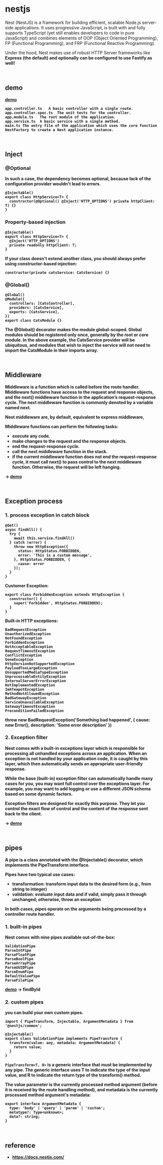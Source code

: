 # nestjs
Nest (NestJS) is a framework for building efficient, scalable Node.js server-side applications. 
It uses progressive JavaScript, is built with and fully supports TypeScript (yet still enables developers to code in pure JavaScript) 
and combines elements of OOP (Object Oriented Programming), FP (Functional Programming), and FRP (Functional Reactive Programming).

Under the hood, Nest makes use of robust HTTP Server frameworks like <strong>Express<strong> (the default) 
and optionally can be configured to use <strong>Fastify<strong> as well!

<br>

## demo
[demo](./nest-demo)
```
app.controller.ts	A basic controller with a single route.
app.controller.spec.ts	The unit tests for the controller.
app.module.ts	The root module of the application.
app.service.ts	A basic service with a single method.
main.ts	The entry file of the application which uses the core function NestFactory to create a Nest application instance.
```

<br>

## Inject
### @Optional
In such a case, the dependency becomes optional, because lack of the configuration provider wouldn't lead to errors.
```
@Injectable()
export class HttpService<T> {
  constructor(@Optional() @Inject('HTTP_OPTIONS') private httpClient: T) {}
}
```

### Property-based injection
```
@Injectable()
export class HttpService<T> {
  @Inject('HTTP_OPTIONS')
  private readonly httpClient: T;
}
```
If your class doesn't extend another class, you should always prefer using constructor-based injection:
```
constructor(private catsService: CatsService) {}
```

### @Global()
```
@Global()
@Module({
  controllers: [CatsController],
  providers: [CatsService],
  exports: [CatsService],
})
export class CatsModule {}
```
The @Global() decorator makes the module global-scoped. 
Global modules should be registered only once, generally by the root or core module. 
In the above example, the CatsService provider will be ubiquitous, and modules that wish to inject the service will not need to import the CatsModule in their imports array.

<br>

## Middleware
Middleware is a function which is called before the route handler.
Middleware functions have access to the request and response objects, and the next() middleware function in the application’s request-response cycle. 
The next middleware function is commonly denoted by a variable named next.

Nest middleware are, by default, equivalent to express middleware,

Middleware functions can perform the following tasks:
- execute any code.
- make changes to the request and the response objects.
- end the request-response cycle.
- call the next middleware function in the stack.
- if the current middleware function does not end the request-response cycle, it must call next() to pass control to the next middleware function. Otherwise, the request will be left hanging.

-> [demo](./nest-demo/src/middleware/logger.middleware.ts)

<br>

## Exception process

### 1. process exception in catch block
```
@Get()
async findAll() {
  try {
    await this.service.findAll()
  } catch (error) { 
    throw new HttpException({
      status: HttpStatus.FORBIDDEN,
      error: 'This is a custom message',
    }, HttpStatus.FORBIDDEN, {
      cause: error
    });
  }
}
```
Customer Exception:
```
export class ForbiddenException extends HttpException {
  constructor() {
    super('Forbidden', HttpStatus.FORBIDDEN);
  }
}
```
Built-in HTTP exceptions:
```
BadRequestException
UnauthorizedException
NotFoundException
ForbiddenException
NotAcceptableException
RequestTimeoutException
ConflictException
GoneException
HttpVersionNotSupportedException
PayloadTooLargeException
UnsupportedMediaTypeException
UnprocessableEntityException
InternalServerErrorException
NotImplementedException
ImATeapotException
MethodNotAllowedException
BadGatewayException
ServiceUnavailableException
GatewayTimeoutException
PreconditionFailedException
```
throw new BadRequestException('Something bad happened', { cause: new Error(), description: 'Some error description' })


### 2. Exception filter
Nest comes with a built-in exceptions layer which is responsible <strong>for processing all unhandled exceptions</strong> across an application. 
When an exception is not handled by your application code, it is caught by this layer, which then automatically sends an appropriate user-friendly response.

While the base (built-in) exception filter can automatically handle many cases for you, you may want full control over the exceptions layer. 
For example, you may want to <strong>add logging or use a different JSON schema</strong> based on some dynamic factors. 

Exception filters are designed for exactly this purpose. They let you control the exact flow of control and the content of the response sent back to the client.

-> [demo](./nest-demo/src/exception/http-exception.filter.ts)

<br>

## pipes
A pipe is a class annotated with the @Injectable() decorator, which implements the PipeTransform interface.

Pipes have two typical use cases:
- transformation: transform input data to the desired form (e.g., from string to integer)
- validation: evaluate input data and if valid, simply pass it through unchanged; otherwise, throw an exception

In both cases, pipes operate on the arguments being processed by a controller route handler. 

### 1. built-in pipes
Nest comes with nine pipes available out-of-the-box:
```
ValidationPipe
ParseIntPipe
ParseFloatPipe
ParseBoolPipe
ParseArrayPipe
ParseUUIDPipe
ParseEnumPipe
DefaultValuePipe
ParseFilePipe
```
[demo](./nest-demo/src/app.controller.ts) -> findById


### 2. custom pipes
you can build your own custom pipes.
```
import { PipeTransform, Injectable, ArgumentMetadata } from '@nestjs/common';

@Injectable()
export class ValidationPipe implements PipeTransform {
  transform(value: any, metadata: ArgumentMetadata) {
    return value;
  }
}
```
`PipeTransform<T, R>` is a generic interface that must be implemented by any pipe. 
The generic interface uses T to indicate the type of the input value, and R to indicate the return type of the transform() method.

The value parameter is the currently processed method argument (before it is received by the route handling method), 
and metadata is the currently processed method argument's metadata:
```
export interface ArgumentMetadata {
  type: 'body' | 'query' | 'param' | 'custom';
  metatype?: Type<unknown>;
  data?: string;
}
```

<br>

## reference
- https://docs.nestjs.com/